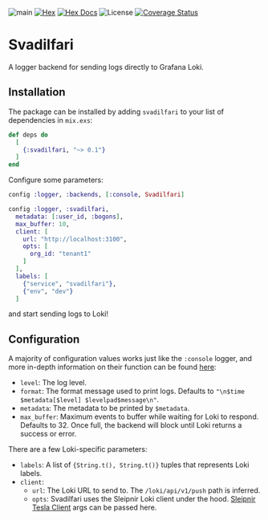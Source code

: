 ![main](https://github.com/akasprzok/svadilfari/actions/workflows/main.yml/badge.svg?branch=main)
[![Hex](https://img.shields.io/hexpm/v/svadilfari.svg)](https://hex.pm/packages/svadilfari/)
[![Hex Docs](https://img.shields.io/badge/hex-docs-informational.svg)](https://hexdocs.pm/svadilfari/)
![License](https://img.shields.io/hexpm/l/svadilfari)
[![Coverage Status](https://coveralls.io/repos/github/akasprzok/svadilfari/badge.svg?branch=main)](https://coveralls.io/github/akasprzok/svadilfari?branch=main)

# Svadilfari

A logger backend for sending logs directly to Grafana Loki.

## Installation

The package can be installed by adding `svadilfari` to your list of dependencies in `mix.exs`:

```elixir
def deps do
  [
    {:svadilfari, "~> 0.1"}
  ]
end
```

Configure some parameters:

```elixir
config :logger, :backends, [:console, Svadilfari]

config :logger, :svadilfari,
  metadata: [:user_id, :bogons],
  max_buffer: 10,
  client: [
    url: "http://localhost:3100",
    opts: [
      org_id: "tenant1"
    ]
  ],
  labels: [
    {"service", "svadilfari"},
    {"env", "dev"}
  ]
```

and start sending logs to Loki!

## Configuration

A majority of configuration values works just like the `:console` logger, and more in-depth information on their function can be found [here](https://hexdocs.pm/logger/1.13.4/Logger.Backends.Console.html#module-options):

* `level`: The log level.
* `format`: The format message used to print logs. Defaults to `"\n$time $metadata[$level] $levelpad$message\n"`.
* `metadata`: The metadata to be printed by `$metadata`.
* `max_buffer`: Maximum events to buffer while waiting for Loki to respond. Defaults to 32. Once full, the backend will block until Loki returns a success or error.

There are a few Loki-specific parameters:

* `labels`: A list of `{String.t(), String.t()}` tuples that represents Loki labels.
* `client`: 
  * `url`: The Loki URL to send to. The `/loki/api/v1/push` path is inferred.
  * `opts`: Svadilfari uses the Sleipnir Loki client under the hood. [Sleipnir Tesla Client](https://hexdocs.pm/sleipnir/readme.html#customizing-the-client) args can be passed here.